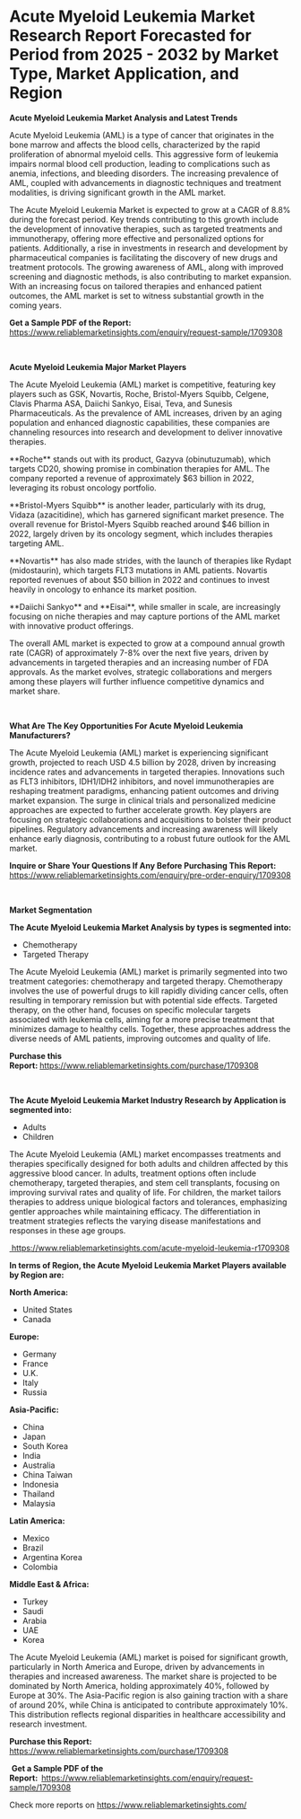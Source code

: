 <p><h1>Acute Myeloid Leukemia Market Research Report Forecasted for Period from 2025 -  2032 by Market Type, Market Application, and Region</h1></p><p><strong>Acute Myeloid Leukemia Market Analysis and Latest Trends</strong></p>
<p><p>Acute Myeloid Leukemia (AML) is a type of cancer that originates in the bone marrow and affects the blood cells, characterized by the rapid proliferation of abnormal myeloid cells. This aggressive form of leukemia impairs normal blood cell production, leading to complications such as anemia, infections, and bleeding disorders. The increasing prevalence of AML, coupled with advancements in diagnostic techniques and treatment modalities, is driving significant growth in the AML market.</p><p>The Acute Myeloid Leukemia Market is expected to grow at a CAGR of 8.8% during the forecast period. Key trends contributing to this growth include the development of innovative therapies, such as targeted treatments and immunotherapy, offering more effective and personalized options for patients. Additionally, a rise in investments in research and development by pharmaceutical companies is facilitating the discovery of new drugs and treatment protocols. The growing awareness of AML, along with improved screening and diagnostic methods, is also contributing to market expansion. With an increasing focus on tailored therapies and enhanced patient outcomes, the AML market is set to witness substantial growth in the coming years.</p></p>
<p><strong>Get a Sample PDF of the Report:&nbsp;</strong> <a href="https://www.reliablemarketinsights.com/enquiry/request-sample/1709308?utm_campaign=2637&utm_medium=2&utm_source=Github&utm_content=ia&utm_term=03032025&utm_id=acute-myeloid-leukemia">https://www.reliablemarketinsights.com/enquiry/request-sample/1709308</a></p>
<p>&nbsp;</p>
<p><strong>Acute Myeloid Leukemia Major Market Players</strong></p>
<p><p>The Acute Myeloid Leukemia (AML) market is competitive, featuring key players such as GSK, Novartis, Roche, Bristol-Myers Squibb, Celgene, Clavis Pharma ASA, Daiichi Sankyo, Eisai, Teva, and Sunesis Pharmaceuticals. As the prevalence of AML increases, driven by an aging population and enhanced diagnostic capabilities, these companies are channeling resources into research and development to deliver innovative therapies.</p><p>**Roche** stands out with its product, Gazyva (obinutuzumab), which targets CD20, showing promise in combination therapies for AML. The company reported a revenue of approximately $63 billion in 2022, leveraging its robust oncology portfolio.</p><p>**Bristol-Myers Squibb** is another leader, particularly with its drug, Vidaza (azacitidine), which has garnered significant market presence. The overall revenue for Bristol-Myers Squibb reached around $46 billion in 2022, largely driven by its oncology segment, which includes therapies targeting AML. </p><p>**Novartis** has also made strides, with the launch of therapies like Rydapt (midostaurin), which targets FLT3 mutations in AML patients. Novartis reported revenues of about $50 billion in 2022 and continues to invest heavily in oncology to enhance its market position.</p><p>**Daiichi Sankyo** and **Eisai**, while smaller in scale, are increasingly focusing on niche therapies and may capture portions of the AML market with innovative product offerings. </p><p>The overall AML market is expected to grow at a compound annual growth rate (CAGR) of approximately 7-8% over the next five years, driven by advancements in targeted therapies and an increasing number of FDA approvals. As the market evolves, strategic collaborations and mergers among these players will further influence competitive dynamics and market share.</p></p>
<p>&nbsp;</p>
<p><strong>What Are The Key Opportunities For Acute Myeloid Leukemia Manufacturers?</strong></p>
<p><p>The Acute Myeloid Leukemia (AML) market is experiencing significant growth, projected to reach USD 4.5 billion by 2028, driven by increasing incidence rates and advancements in targeted therapies. Innovations such as FLT3 inhibitors, IDH1/IDH2 inhibitors, and novel immunotherapies are reshaping treatment paradigms, enhancing patient outcomes and driving market expansion. The surge in clinical trials and personalized medicine approaches are expected to further accelerate growth. Key players are focusing on strategic collaborations and acquisitions to bolster their product pipelines. Regulatory advancements and increasing awareness will likely enhance early diagnosis, contributing to a robust future outlook for the AML market.</p></p>
<p><strong>Inquire or Share Your Questions If Any Before Purchasing This Report:</strong> <a href="https://www.reliablemarketinsights.com/enquiry/pre-order-enquiry/1709308?utm_campaign=2637&utm_medium=2&utm_source=Github&utm_content=ia&utm_term=03032025&utm_id=acute-myeloid-leukemia">https://www.reliablemarketinsights.com/enquiry/pre-order-enquiry/1709308</a></p>
<p>&nbsp;</p>
<p><strong>Market Segmentation</strong></p>
<p><strong>The Acute Myeloid Leukemia Market Analysis by types is segmented into:</strong></p>
<p><ul><li>Chemotherapy</li><li>Targeted Therapy</li></ul></p>
<p><p>The Acute Myeloid Leukemia (AML) market is primarily segmented into two treatment categories: chemotherapy and targeted therapy. Chemotherapy involves the use of powerful drugs to kill rapidly dividing cancer cells, often resulting in temporary remission but with potential side effects. Targeted therapy, on the other hand, focuses on specific molecular targets associated with leukemia cells, aiming for a more precise treatment that minimizes damage to healthy cells. Together, these approaches address the diverse needs of AML patients, improving outcomes and quality of life.</p></p>
<p><strong>Purchase this Report:&nbsp;</strong><a href="https://www.reliablemarketinsights.com/purchase/1709308?utm_campaign=2637&utm_medium=2&utm_source=Github&utm_content=ia&utm_term=03032025&utm_id=acute-myeloid-leukemia">https://www.reliablemarketinsights.com/purchase/1709308</a></p>
<p>&nbsp;</p>
<p><strong>The Acute Myeloid Leukemia Market Industry Research by Application is segmented into:</strong></p>
<p><ul><li>Adults</li><li>Children</li></ul></p>
<p><p>The Acute Myeloid Leukemia (AML) market encompasses treatments and therapies specifically designed for both adults and children affected by this aggressive blood cancer. In adults, treatment options often include chemotherapy, targeted therapies, and stem cell transplants, focusing on improving survival rates and quality of life. For children, the market tailors therapies to address unique biological factors and tolerances, emphasizing gentler approaches while maintaining efficacy. The differentiation in treatment strategies reflects the varying disease manifestations and responses in these age groups.</p></p>
<p><a href="https://www.reliablemarketinsights.com/acute-myeloid-leukemia-r1709308?utm_campaign=2637&utm_medium=2&utm_source=Github&utm_content=ia&utm_term=03032025&utm_id=acute-myeloid-leukemia">&nbsp;https://www.reliablemarketinsights.com/acute-myeloid-leukemia-r1709308</a></p>
<p><strong>In terms of Region, the Acute Myeloid Leukemia Market Players available by Region are:</strong></p>
<p>
    <p> <strong> North America: </strong>
        <ul>
            <li>United States</li>
            <li>Canada</li>
        </ul>
        </p> 
    <p> <strong> Europe: </strong>
        <ul>
            <li>Germany</li>
            <li>France</li>
            <li>U.K.</li>
            <li>Italy</li>
            <li>Russia</li>
        </ul>
        </p> 
    <p> <strong> Asia-Pacific: </strong>
        <ul>
            <li>China</li>
            <li>Japan</li>
            <li>South Korea</li>
            <li>India</li>
            <li>Australia</li>
            <li>China Taiwan</li>
            <li>Indonesia</li>
            <li>Thailand</li>
            <li>Malaysia</li>
        </ul>
        </p> 
    <p> <strong> Latin America: </strong>
        <ul>
            <li>Mexico</li>
            <li>Brazil</li>
            <li>Argentina Korea</li>
            <li>Colombia</li>
        </ul>
        </p> 
    <p> <strong> Middle East & Africa: </strong>
        <ul>
            <li>Turkey</li>
            <li>Saudi</li>
            <li>Arabia</li>
            <li>UAE</li>
            <li>Korea</li>
        </ul>
    </p>
    </p>
<p><p>The Acute Myeloid Leukemia (AML) market is poised for significant growth, particularly in North America and Europe, driven by advancements in therapies and increased awareness. The market share is projected to be dominated by North America, holding approximately 40%, followed by Europe at 30%. The Asia-Pacific region is also gaining traction with a share of around 20%, while China is anticipated to contribute approximately 10%. This distribution reflects regional disparities in healthcare accessibility and research investment.</p></p>
<p><strong>Purchase this Report: </strong><a href="https://www.reliablemarketinsights.com/purchase/1709308?utm_campaign=2637&utm_medium=2&utm_source=Github&utm_content=ia&utm_term=03032025&utm_id=acute-myeloid-leukemia">https://www.reliablemarketinsights.com/purchase/1709308</a></p>
<p>&nbsp;<strong>Get a Sample PDF of the Report:&nbsp;&nbsp;</strong><a href="https://www.reliablemarketinsights.com/enquiry/request-sample/1709308?utm_campaign=2637&utm_medium=2&utm_source=Github&utm_content=ia&utm_term=03032025&utm_id=acute-myeloid-leukemia">https://www.reliablemarketinsights.com/enquiry/request-sample/1709308</a></p>
<p><strong></strong></p>
<p>Check more reports on <a href="https://www.reliablemarketinsights.com/?utm_campaign=2637&utm_medium=2&utm_source=Github&utm_content=ia&utm_term=03032025&utm_id=acute-myeloid-leukemia">https://www.reliablemarketinsights.com/</a></p>